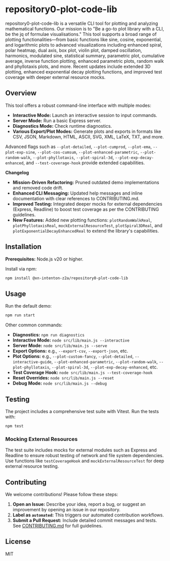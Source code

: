 # repository0-plot-code-lib

repository0-plot-code-lib is a versatile CLI tool for plotting and analyzing mathematical functions. Our mission is to "Be a go-to plot library with a CLI, be the jq of formulae visualisations." This tool supports a broad range of plotting functionalities—from basic functions like sine, cosine, exponential, and logarithmic plots to advanced visualizations including enhanced spiral, polar heatmap, dual axis, box plot, violin plot, damped oscillation, harmonics, modulated sine, statistical summary, parametric plot, cumulative average, inverse function plotting, enhanced parametric plots, random walk and phyllotaxis plots, and more. Recent updates include extended 3D plotting, enhanced exponential decay plotting functions, and improved test coverage with deeper external resource mocks.

## Overview

This tool offers a robust command-line interface with multiple modes:

- **Interactive Mode:** Launch an interactive session to input commands.
- **Server Mode:** Run a basic Express server.
- **Diagnostics Mode:** Check runtime diagnostics.
- **Various Export/Plot Modes:** Generate plots and exports in formats like CSV, JSON, Markdown, HTML, ASCII, SVG, XML, LaTeX, TXT, and more.

Advanced flags such as `--plot-detailed`, `--plot-cumprod`, `--plot-ema`, `--plot-exp-sine`, `--plot-cos-cumsum`, `--plot-enhanced-parametric`, `--plot-random-walk`, `--plot-phyllotaxis`, `--plot-spiral-3d`, `--plot-exp-decay-enhanced`, and `--test-coverage-hook` provide extended capabilities. 

**Changelog**

- **Mission-Driven Refactoring:** Pruned outdated demo implementations and removed code drift.
- **Enhanced CLI Messaging:** Updated help messages and inline documentation with clear references to CONTRIBUTING.md.
- **Improved Testing:** Integrated deeper mocks for external dependencies (Express, Readline) to boost test coverage as per the CONTRIBUTING guidelines.
- **New Features:** Added new plotting functions: `plotRandomWalkReal`, `plotPhyllotaxisReal`, `mockExternalResourceTest`, `plotSpiral3DReal`, and `plotExponentialDecayEnhancedReal` to extend the library's capabilities.

## Installation

**Prerequisites:** Node.js v20 or higher.

Install via npm:

```bash
npm install @xn-intenton-z2a/repository0-plot-code-lib
```

## Usage

Run the default demo:

```bash
npm run start
```

Other common commands:

- **Diagnostics:** `npm run diagnostics`
- **Interactive Mode:** `node src/lib/main.js --interactive`
- **Server Mode:** `node src/lib/main.js --serve`
- **Export Options:** e.g., `--export-csv`, `--export-json`, etc.
- **Plot Options:** e.g., `--plot-custom-fancy`, `--plot-detailed`, `--interactive-guide`, `--plot-enhanced-parametric`, `--plot-random-walk`, `--plot-phyllotaxis`, `--plot-spiral-3d`, `--plot-exp-decay-enhanced`, etc.
- **Test Coverage Hook:** `node src/lib/main.js --test-coverage-hook`
- **Reset Overrides:** `node src/lib/main.js --reset`
- **Debug Mode:** `node src/lib/main.js --debug`

## Testing

The project includes a comprehensive test suite with Vitest. Run the tests with:

```bash
npm test
```

### Mocking External Resources

The test suite includes mocks for external modules such as Express and Readline to ensure robust testing of network and file system dependencies. Use functions like `testCoverageHook` and `mockExternalResourceTest` for deep external resource testing.

## Contributing

We welcome contributions! Please follow these steps:

1. **Open an Issue:** Describe your idea, report a bug, or suggest an improvement by opening an issue in our repository.
2. **Label as `automated`:** This triggers our automated contribution workflows.
3. **Submit a Pull Request:** Include detailed commit messages and tests. See [CONTRIBUTING.md](./CONTRIBUTING.md) for full guidelines.

## License

MIT
